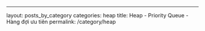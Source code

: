 ---
layout: posts_by_category
categories: heap
title: Heap - Priority Queue - Hàng đợi ưu tiên
permalink: /category/heap